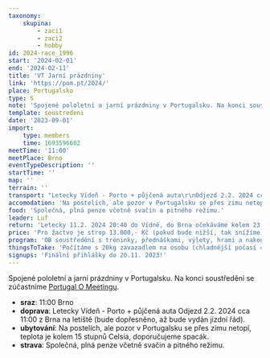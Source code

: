 ```yaml
---
taxonomy:
    skupina:
        - zaci1
        - zaci2
        - hobby
id: 2024-race_1996
start: '2024-02-01'
end: '2024-02-11'
title: 'VT Jarní prázdniny'
link: 'https://pom.pt/2024/'
place: Portugalsko
type: S
note: 'Spojené pololetní a jarní prázdniny v Portugalsku. Na konci soustředění se zúčastníme [Portugal O Meetingu](http://pom.pt/2024/).'
template: soustredeni
date: '2023-09-01'
import:
    type: members
    time: 1693596602
meetTime: '11:00'
meetPlace: Brno
eventTypeDescription: ''
startTime: ''
map: ''
terrain: ''
transport: "Letecky Vídeň - Porto + půjčená auta\r\nOdjezd 2.2. 2024 cca 11:00 z Brna na letiště (bude dopřesněno, až bude vydán jízdní řád)."
accomodation: 'Na postelích, ale pozor v Portugalsku se přes zimu netopí, teplota je kolem 15 stupnů Celsia, doporučujeme spacák.'
food: 'Společná, plná penze včetně svačin a pitného režimu.'
leader: Luf
return: 'Letecky 11.2. 2024 20:40 do Vídně, do Brna očekáváme kolem 23:30.'
price: 'Pro žactvo je strop 13.000,- Kč (pokud bude nižší, tak snížíme). Dospělí za reálnou cenu, odhad kolem 15.000,-.'
program: 'OB soustředění s tréninky, přednáškami, výlety, hrami a nakonec i 2-mi závody P-O-M.'
thingsToTake: 'Počítáme s 20kg zavazadlem na osobu (chladnější počasí = teplejší oblečení, spacák, ...). Pokud cestuje celá rodina a je si jistá, že chce méně zavazadel, prosím kontaktujte mě.'
signups: 'Finální přihlášky do 20.11. 2023!'
---
```


Spojené pololetní a jarní prázdniny v Portugalsku. Na konci soustředění se zúčastníme [Portugal O Meetingu](http://pom.pt/2024/).
* **sraz**: 11:00 Brno
* **doprava**: Letecky Vídeň - Porto + půjčená auta
Odjezd 2.2. 2024 cca 11:00 z Brna na letiště (bude dopřesněno, až bude vydán jízdní řád).
* **ubytování**: Na postelích, ale pozor v Portugalsku se přes zimu netopí, teplota je kolem 15 stupnů Celsia, doporučujeme spacák.
* **strava**: Společná, plná penze včetně svačin a pitného režimu.
